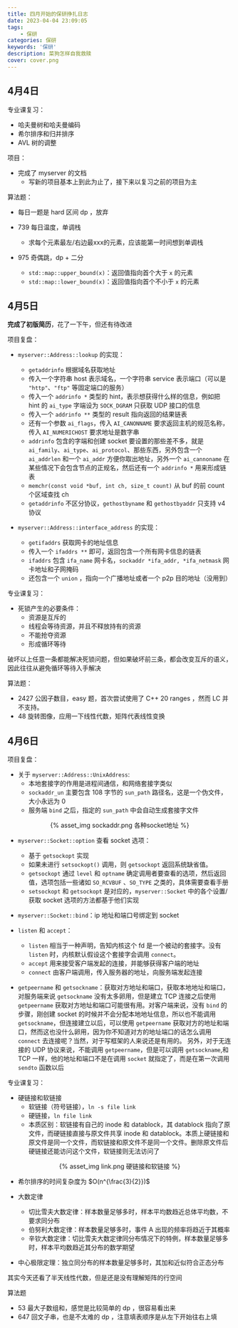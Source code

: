 ```yaml
---
title: 四月开始的保研挣扎日志
date: 2023-04-04 23:09:05
tags:
    - 保研
categories: 保研
keywords: '保研'
description: 菜狗怎样自我救赎
cover: cover.png
---
```


## 4月4日

专业课复习：
- 哈夫曼树和哈夫曼编码
- 希尔排序和归并排序
- AVL 树的调整

项目：
- 完成了 myserver 的文档
    - 写新的项目基本上到此为止了，接下来以复习之前的项目为主

算法题：
- 每日一题是 hard 区间 dp ，放弃
- 739 每日温度，单调栈
    - 求每个元素最左/右边最xxx的元素，应该能第一时间想到单调栈

- 975 奇偶跳，dp + 二分
    - `std::map::upper_bound(x)`：返回值指向首个大于 `x` 的元素
    - `std::map::lower_bound(x)`：返回值指向首个不小于 `x` 的元素


## 4月5日

**完成了初版简历**，花了一下午，但还有待改进

项目复盘：
- `myserver::Address::lookup` 的实现：
    - `getaddrinfo` 根据域名获取地址
    - 传入一个字符串 host 表示域名，一个字符串 service 表示端口（可以是 `"http"`、`"ftp"` 等固定端口的服务）
    - 传入一个 `addrinfo *` 类型的 hint，表示想获得什么样的信息，例如把 hint 的 `ai_type` 字端设为 `SOCK_DGRAM` 只获取 UDP 接口的信息
    - 传入一个 `addrinfo **` 类型的 result 指向返回的结果链表
    - 还有一个参数 `ai_flags`，传入 `AI_CANONNAME` 要求返回主机的规范名称，传入 `AI_NUMERICHOST` 要求地址是数字串
    - `addrinfo` 包含的字端和创建 socket 要设置的那些差不多，就是 `ai_family`、`ai_type`、`ai_protocol`、那些东西，另外包含一个 `ai_addrlen` 和一个 `ai_addr` 方便你取出地址，另外一个 `ai_cannoname` 在某些情况下会包含节点的正规名，然后还有一个 `addrinfo *` 用来形成链表 
    - `memchr(const void *buf, int ch, size_t count)` 从 buf 的前 count 个区域查找 ch
    - `getaddrinfo` 不区分协议，`gethostbyname` 和 `gethostbyaddr` 只支持 v4 协议

- `myserver::Address::interface_address` 的实现：
    - `getifaddrs` 获取网卡的地址信息
    - 传入一个 `ifaddrs **` 即可，返回包含一个所有网卡信息的链表
    - `ifaddrs` 包含 `ifa_name` 网卡名，`sockaddr *ifa_addr, *ifa_netmask` 网卡地址和子网掩码
    - 还包含一个 `union` ，指向一个广播地址或者一个 p2p 目的地址（没用到）

专业课复习：
- 死锁产生的必要条件：
    - 资源是互斥的
    - 线程会等待资源，并且不释放持有的资源
    - 不能抢夺资源
    - 形成循环等待

破坏以上任意一条都能解决死锁问题，但如果破坏前三条，都会改变互斥的语义，因此往往从避免循环等待入手解决

算法题：
- 2427 公因子数目，easy 题，首次尝试使用了 C++ 20 ranges ，然而 LC 并不支持。
- 48 旋转图像，应用一下线性代数，矩阵代表线性变换

## 4月6日

项目复盘：
- 关于 `myserver::Address::UnixAddress`:
    - 本地套接字的作用是进程间通信，和网络套接字类似
    - `sockaddr_un` 主要包含 108 字节的 `sun_path` 路径名，这是一个伪文件，大小永远为 0
    - 服务端 `bind` 之后，指定的 `sun_path` 中会自动生成套接字文件

<div align=center> 

{% asset_img sockaddr.png 各种socket地址 %}

</div>

- `myserver::Socket::option` 查看 socket 选项：
    - 基于 `getsockopt` 实现
    - 如果未进行 `setsockopt()` 调用，则 `getsockopt` 返回系统缺省值。
    - `getsockopt` 通过 `level` 和 `optname` 确定调用者要查看的选项，然后返回值，选项包括一些诸如 `SO_RCVBUF` 、`SO_TYPE` 之类的，具体需要查看手册
    - `setsockopt` 和 `getsockopt` 是对应的，`myserver::Socket` 中的各个设置/获取 socket 选项的方法都基于他们实现

- `myserver::Socket::bind`：ip 地址和端口号绑定到 socket

- `listen` 和 `accept`：
    - `listen` 相当于一种声明，告知内核这个 fd 是一个被动的套接字。没有 `listen` 时，内核默认假设这个套接字会调用 `connect`。
    - `accept` 用来接受客户端发起的连接，并能够获得客户端的地址
    - `connect` 由客户端调用，传入服务器的地址，向服务端发起连接

- `getpeername` 和 `getsockname`：获取对方地址和端口，获取本地地址和端口，对服务端来说 `getsockname` 没有太多卵用，但是建立 TCP 连接之后使用 `getpeername` 获取对方地址和端口可能很有用。对客户端来说，没有 `bind` 的步骤，刚创建 socket 的时候并不会分配本地地址信息，所以也不能调用 `getsockname`，但连接建立以后，可以使用 `getpeername` 获取对方的地址和端口，然而这也没什么卵用，因为你不知道对方的地址端口的话怎么调用 `connect` 去连接呢？当然，对于写框架的人来说还是有用的。
另外，对于无连接的 UDP 协议来说，不能调用 `getpeername`，但是可以调用 `getsockname`,和 TCP 一样，他的地址和端口不是在调用 `socket` 就指定了，而是在第一次调用 `sendto` 函数以后

专业课复习：
- 硬链接和软链接
    - 软链接（符号链接），`ln -s file link`
    - 硬链接，`ln file link`
    - 本质区别：软链接有自己的 inode 和 datablock，其 datablock 指向了原文件，而硬链接直接与原文件共享 inode 和 datablock。本质上硬链接和原文件是同一个文件，而软链接和原文件不是同一个文件。删除原文件后硬链接还能访问这个文件，软链接则无法访问了


<div align=center> 

{% asset_img link.png 硬链接和软链接 %}

</div>

- 希尔排序的时间复杂度为 $O(n^{\frac{3}{2}})$

- 大数定律
    - 切比雪夫大数定律：样本数量足够多时，样本平均数趋近总体平均数，不要求同分布
    - 伯努利大数定律：样本数量足够多时，事件 A 出现的频率将趋近于其概率
    - 辛钦大数定律：切比雪夫大数定律同分布情况下的特例，样本数量足够多时，样本平均数趋近其分布的数学期望

- 中心极限定理：独立同分布的样本数量足够多时，其加和近似符合正态分布

其实今天还看了半天线性代数，但是还是没有理解矩阵的行空间

算法题
- 53 最大子数组和，感觉是比较简单的 dp ，很容易看出来
- 647 回文子串，也是不太难的 dp ，注意填表顺序是从左下开始往右上填